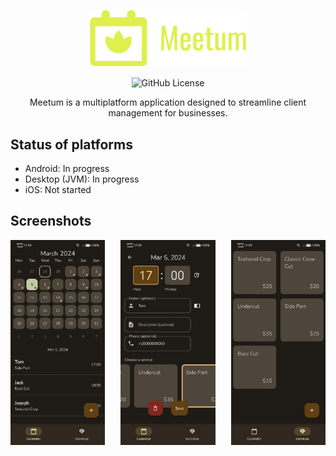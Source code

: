 
<p align="center">
  <img src="https://github.com/Murzify/Meetum/blob/master/art/banner.png?raw=true" width=250/>
</p>
<p align="center">
  <img align="center" alt="GitHub License" src="https://img.shields.io/github/license/Murzify/Meetum">
</p>


<p align="center">
  Meetum is a multiplatform application designed to streamline client management for businesses.
</p>

## Status of platforms
- Android: In progress
- Desktop (JVM): In progress
- iOS: Not started

## Screenshots

<div style="display: flex; justify-content: space-between;">
  <img src="https://github.com/Murzify/Meetum/blob/master/art/calendar.jpg?raw=true" width="30%"/>
  <img src="https://github.com/Murzify/Meetum/blob/master/art/booking_screen.jpg?raw=true" width="30%"/>
  <img src="https://github.com/Murzify/Meetum/blob/master/art/services.jpg?raw=true" width="30%"/>
</div>
